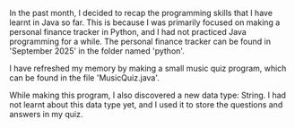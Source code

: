 In the past month, I decided to recap the programming skills that I have learnt in Java so far. This is because I was primarily focused on making a personal finance tracker in Python, and I had not practiced Java programming for a while. The personal finance tracker can be found in 'September 2025' in the folder named 'python'.

I have refreshed my memory by making a small music quiz program, which can be found in the file 'MusicQuiz.java'.

While making this program, I also discovered a new data type: String. I had not learnt about this data type yet, and I used it to store the questions and answers in my quiz.
